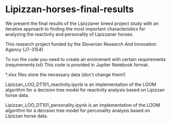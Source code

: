 # Lipizzan-horses-final-results
We present the final results of the Lipizzaner breed project study with an iterative approach to finding the most important characteristics for analyzing the reactivity and personality of Lipizzaner horses.

This research project funded by the Slovenian Research And Innovation Agency (J7-3154)

To run the code you need to create an enviroment with certain requirements (requirements.txt) This code is provided in Jupiter Notebook format.

*.xlsx files store the necessary data (don't change them!)

Lipizzan_LOO_DT101_reactivity.ipynb is an implementation of the LOOM algorithm for a decision tree model for reactivity analysis based on Lipizzan horse data.

Lipizzan_LOO_DT101_personality.ipynb is an implementation of the LOOM algorithm for a decision tree model for perconality analysis based on Lipizzan horse data.
